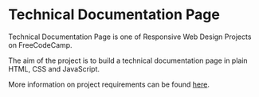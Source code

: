 # Technical Documentation Page

Technical Documentation Page is one of Responsive Web Design Projects on FreeCodeCamp.

The aim of the project is to build a technical documentation page in plain HTML, CSS and JavaScript.

More information on project requirements can be found [here](https://learn.freecodecamp.org/responsive-web-design/responsive-web-design-projects/build-a-technical-documentation-page).
